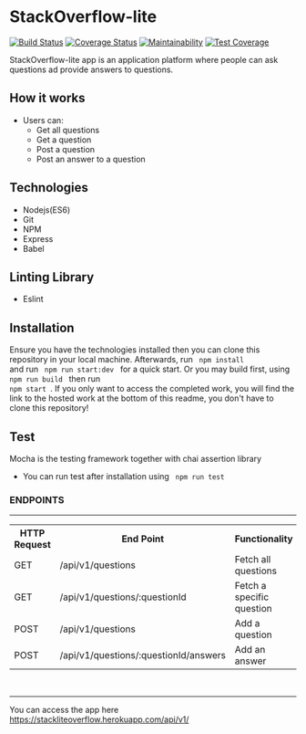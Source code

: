 # StackOverflow-lite
[![Build Status](https://travis-ci.com/EfeAgare/StackOverflow-lite.svg?branch=develop)](https://travis-ci.com/EfeAgare/StackOverflow-lite)
[![Coverage Status](https://coveralls.io/repos/github/EfeAgare/StackOverflow-lite/badge.svg)](https://coveralls.io/github/EfeAgare/StackOverflow-lite)
[![Maintainability](https://api.codeclimate.com/v1/badges/46560a711baed33b0147/maintainability)](https://codeclimate.com/github/EfeAgare/StackOverflow-lite/maintainability)
[![Test Coverage](https://api.codeclimate.com/v1/badges/46560a711baed33b0147/test_coverage)](https://codeclimate.com/github/EfeAgare/StackOverflow-lite/test_coverage)

StackOverflow-lite app is an application platform where people can ask questions ad provide answers to questions.

## How it works 
* Users can:
    * Get all questions
    * Get a question
    * Post a question
    * Post an answer to a question
    
## Technologies
  * Nodejs(ES6)
  * Git
  * NPM
  * Express
  * Babel
## Linting Library
  * Eslint
  
## Installation
  Ensure you have the technologies installed then you can clone this repository in your local machine. Afterwards, run <code> npm install </code>  and run  <code> npm run start:dev </code>  for a quick start. Or you may build first, using <code> npm run build </code> then run <code> npm start </code>.
If you only want to access the completed work, you will find the link to the hosted work at the bottom of this readme, you don't have to clone this repository!

## Test
  Mocha is the testing framework together with chai assertion library
  * You can run test after installation using <code> npm run test </code>   

<h3>ENDPOINTS</h3>
<hr>
<table>
  <tr>
      <th>HTTP Request</th>
      <th>End Point</th>
      <th>Functionality</th>
  </tr>
  <tr>
      <td>GET</td>
      <td>/api/v1/questions</td>
      <td>Fetch all questions</td>
  </tr>
  <tr>
      <td>GET</td>
      <td>/api/v1/questions/:questionId</td>
      <td>Fetch a specific question</td>
  </tr>
   <tr>
      <td>POST</td>
      <td>/api/v1/questions</td>
      <td>Add a question</td>
  </tr>
  <tr>
      <td>POST</td>
      <td>/api/v1/questions/:questionId/answers</td>
      <td>Add an answer</td>
  </tr>
   
</table>
<br/>
<hr>

You can access the app here https://stackliteoverflow.herokuapp.com/api/v1/

